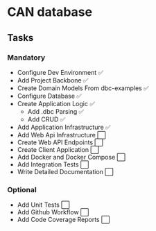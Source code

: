 # CAN database

## Tasks

### Mandatory

- Configure Dev Environment ✅
- Add Project Backbone ✅
- Create Domain Models From dbc-examples ✅
- Configure Database ✅
- Create Application Logic ✅
  - Add .dbc Parsing ✅
  - Add CRUD ✅
- Add Application Infrastructure ✅
- Add Web Api Infrastructure ⬜️
- Create Web API Endpoints ⬜️
- Create Client Application ⬜️
- Add Docker and Docker Compose ⬜️
- Add Integration Tests ⬜️
- Write Detailed Documentation ⬜️

### Optional

- Add Unit Tests ⬜️
- Add Github Workflow ⬜️
- Add Code Coverage Reports ⬜️

